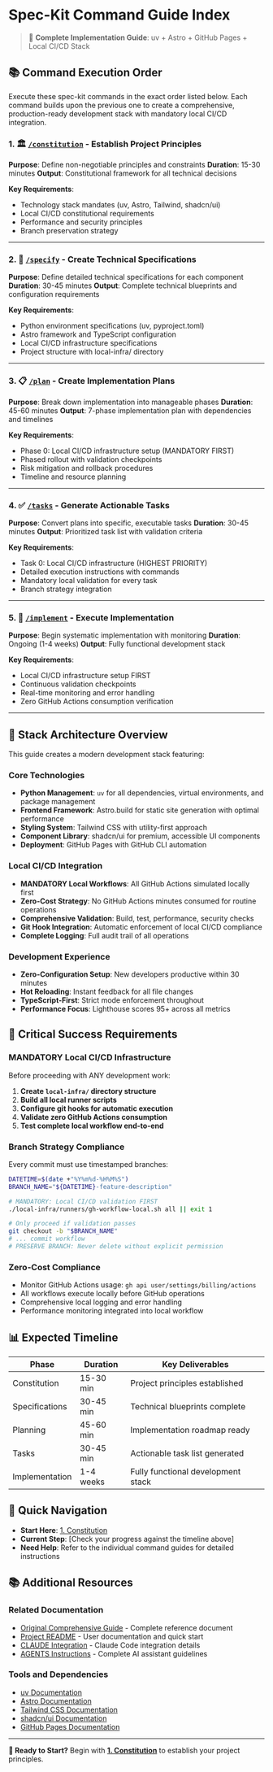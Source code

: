 # Spec-Kit Command Guide Index

> 🎯 **Complete Implementation Guide**: uv + Astro + GitHub Pages + Local CI/CD Stack

## 📚 Command Execution Order

Execute these spec-kit commands in the exact order listed below. Each command builds upon the previous one to create a comprehensive, production-ready development stack with mandatory local CI/CD integration.

### 1. 🏛️ **[`/constitution`](1-spec-kit-constitution.md)** - Establish Project Principles
**Purpose**: Define non-negotiable principles and constraints
**Duration**: 15-30 minutes
**Output**: Constitutional framework for all technical decisions

**Key Requirements**:
- Technology stack mandates (uv, Astro, Tailwind, shadcn/ui)
- Local CI/CD constitutional requirements
- Performance and security principles
- Branch preservation strategy

---

### 2. 🔧 **[`/specify`](2-spec-kit-specify.md)** - Create Technical Specifications
**Purpose**: Define detailed technical specifications for each component
**Duration**: 30-45 minutes
**Output**: Complete technical blueprints and configuration requirements

**Key Requirements**:
- Python environment specifications (uv, pyproject.toml)
- Astro framework and TypeScript configuration
- Local CI/CD infrastructure specifications
- Project structure with local-infra/ directory

---

### 3. 📋 **[`/plan`](3-spec-kit-plan.md)** - Create Implementation Plans
**Purpose**: Break down implementation into manageable phases
**Duration**: 45-60 minutes
**Output**: 7-phase implementation plan with dependencies and timelines

**Key Requirements**:
- Phase 0: Local CI/CD infrastructure setup (MANDATORY FIRST)
- Phased rollout with validation checkpoints
- Risk mitigation and rollback procedures
- Timeline and resource planning

---

### 4. ✅ **[`/tasks`](4-spec-kit-tasks.md)** - Generate Actionable Tasks
**Purpose**: Convert plans into specific, executable tasks
**Duration**: 30-45 minutes
**Output**: Prioritized task list with validation criteria

**Key Requirements**:
- Task 0: Local CI/CD infrastructure (HIGHEST PRIORITY)
- Detailed execution instructions with commands
- Mandatory local validation for every task
- Branch strategy integration

---

### 5. 🚀 **[`/implement`](5-spec-kit-implement.md)** - Execute Implementation
**Purpose**: Begin systematic implementation with monitoring
**Duration**: Ongoing (1-4 weeks)
**Output**: Fully functional development stack

**Key Requirements**:
- Local CI/CD infrastructure setup FIRST
- Continuous validation checkpoints
- Real-time monitoring and error handling
- Zero GitHub Actions consumption verification

---

## 🎯 Stack Architecture Overview

This guide creates a modern development stack featuring:

### **Core Technologies**
- **Python Management**: `uv` for all dependencies, virtual environments, and package management
- **Frontend Framework**: Astro.build for static site generation with optimal performance
- **Styling System**: Tailwind CSS with utility-first approach
- **Component Library**: shadcn/ui for premium, accessible UI components
- **Deployment**: GitHub Pages with GitHub CLI automation

### **Local CI/CD Integration**
- **MANDATORY Local Workflows**: All GitHub Actions simulated locally first
- **Zero-Cost Strategy**: No GitHub Actions minutes consumed for routine operations
- **Comprehensive Validation**: Build, test, performance, security checks
- **Git Hook Integration**: Automatic enforcement of local CI/CD compliance
- **Complete Logging**: Full audit trail of all operations

### **Development Experience**
- **Zero-Configuration Setup**: New developers productive within 30 minutes
- **Hot Reloading**: Instant feedback for all file changes
- **TypeScript-First**: Strict mode enforcement throughout
- **Performance Focus**: Lighthouse scores 95+ across all metrics

## 🚨 Critical Success Requirements

### **MANDATORY Local CI/CD Infrastructure**
Before proceeding with ANY development work:

1. **Create `local-infra/` directory structure**
2. **Build all local runner scripts**
3. **Configure git hooks for automatic execution**
4. **Validate zero GitHub Actions consumption**
5. **Test complete local workflow end-to-end**

### **Branch Strategy Compliance**
Every commit must use timestamped branches:
```bash
DATETIME=$(date +"%Y%m%d-%H%M%S")
BRANCH_NAME="${DATETIME}-feature-description"

# MANDATORY: Local CI/CD validation FIRST
./local-infra/runners/gh-workflow-local.sh all || exit 1

# Only proceed if validation passes
git checkout -b "$BRANCH_NAME"
# ... commit workflow
# PRESERVE BRANCH: Never delete without explicit permission
```

### **Zero-Cost Compliance**
- Monitor GitHub Actions usage: `gh api user/settings/billing/actions`
- All workflows execute locally before GitHub operations
- Comprehensive local logging and error handling
- Performance monitoring integrated into local workflow

## 📊 Expected Timeline

| Phase | Duration | Key Deliverables |
|-------|----------|------------------|
| Constitution | 15-30 min | Project principles established |
| Specifications | 30-45 min | Technical blueprints complete |
| Planning | 45-60 min | Implementation roadmap ready |
| Tasks | 30-45 min | Actionable task list generated |
| Implementation | 1-4 weeks | Fully functional development stack |

## 🔗 Quick Navigation

- **Start Here**: [1. Constitution](1-spec-kit-constitution.md)
- **Current Step**: [Check your progress against the timeline above]
- **Need Help**: Refer to the individual command guides for detailed instructions

## 📚 Additional Resources

### **Related Documentation**
- [Original Comprehensive Guide](SPEC_KIT_GUIDE.md) - Complete reference document
- [Project README](../README.md) - User documentation and quick start
- [CLAUDE Integration](../CLAUDE.md) - Claude Code integration details
- [AGENTS Instructions](../AGENTS.md) - Complete AI assistant guidelines

### **Tools and Dependencies**
- [uv Documentation](https://docs.astral.sh/uv/)
- [Astro Documentation](https://docs.astro.build/)
- [Tailwind CSS Documentation](https://tailwindcss.com/docs)
- [shadcn/ui Documentation](https://ui.shadcn.com/)
- [GitHub Pages Documentation](https://docs.github.com/pages)

---

**🚀 Ready to Start?** Begin with [**1. Constitution**](1-spec-kit-constitution.md) to establish your project principles.